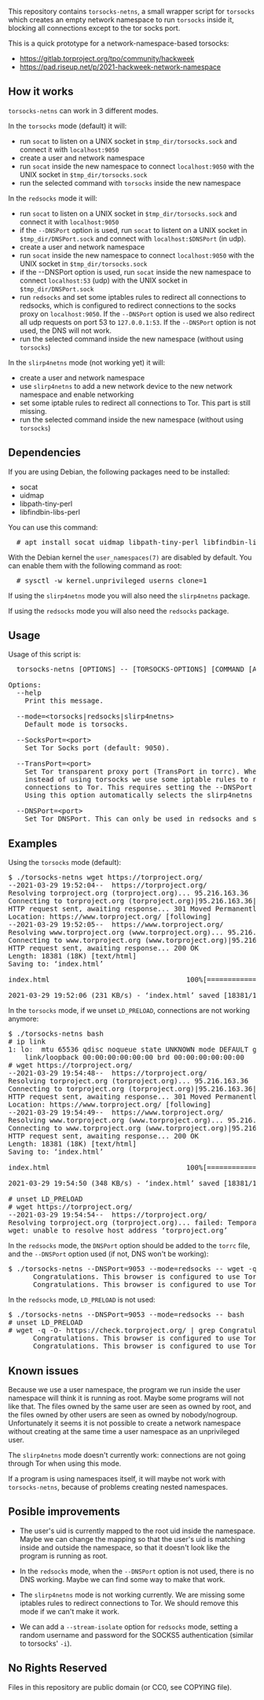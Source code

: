 This repository contains `torsocks-netns`, a small wrapper script for
`torsocks` which creates an empty network namespace to run `torsocks`
inside it, blocking all connections except to the tor socks port.

This is a quick prototype for a network-namespace-based torsocks:
* https://gitlab.torproject.org/tpo/community/hackweek
* https://pad.riseup.net/p/2021-hackweek-network-namespace


How it works
------------

`torsocks-netns` can work in 3 different modes.

In the `torsocks` mode (default) it will:

 * run `socat` to listen on a UNIX socket in `$tmp_dir/torsocks.sock` and
   connect it with `localhost:9050`
 * create a user and network namespace
 * run `socat` inside the new namespace to connect `localhost:9050` with
   the UNIX socket in `$tmp_dir/torsocks.sock`
 * run the selected command with `torsocks` inside the new namespace

In the `redsocks` mode it will:

 * run `socat` to listen on a UNIX socket in `$tmp_dir/torsocks.sock` and
   connect it with `localhost:9050`
 * if the `--DNSPort` option is used, run `socat` to listent on a UNIX
   socket in `$tmp_dir/DNSPort.sock` and connect with `localhost:$DNSPort`
   (in udp).
 * create a user and network namespace
 * run `socat` inside the new namespace to connect `localhost:9050` with
   the UNIX socket in `$tmp_dir/torsocks.sock`
 * if the --DNSPort option is used, run `socat` inside the new namespace
   to connect `localhost:53` (udp) with the UNIX socket in
   `$tmp_dir/DNSPort.sock`
 * run `redsocks` and set some iptables rules to redirect all connections
   to redsocks, which is configured to redirect connections to the socks
   proxy on `localhost:9050`. If the `--DNSPort` option is used we also
   redirect all udp requests on port 53 to `127.0.0.1:53`. If the
   `--DNSPort` option is not used, the DNS will not work.
 * run the selected command inside the new namespace (without using
   `torsocks`)

In the `slirp4netns` mode (not working yet) it will:

 * create a user and network namespace
 * use `slirp4netns` to add a new network device to the new network
   namespace and enable networking
 * set some iptable rules to redirect all connections to Tor. This part
   is still missing.
 * run the selected command inside the new namespace (without using `torsocks`)


Dependencies
------------

If you are using Debian, the following packages need to be installed:
 * socat
 * uidmap
 * libpath-tiny-perl
 * libfindbin-libs-perl

You can use this command:

<pre>
  # apt install socat uidmap libpath-tiny-perl libfindbin-libs-perl
</pre>

With the Debian kernel the `user_namespaces(7)` are disabled by default.
You can enable them with the following command as root:

<pre>
  # sysctl -w kernel.unprivileged_userns_clone=1
</pre>

If using the `slirp4netns` mode you will also need the `slirp4netns`
package.

If using the `redsocks` mode you will also need the `redsocks` package.


Usage
-----

Usage of this script is:

<pre>
  torsocks-netns [OPTIONS] -- [TORSOCKS-OPTIONS] [COMMAND [ARG...]]

Options:
  --help
    Print this message.

  --mode=&lt;torsocks|redsocks|slirp4netns&gt;
    Default mode is torsocks.

  --SocksPort=&lt;port&gt;
    Set Tor Socks port (default: 9050).

  --TransPort=&lt;port&gt;
    Set Tor transparent proxy port (TransPort in torrc). When this is set,
    instead of using torsocks we use some iptable rules to redirect all
    connections to Tor. This requires setting the --DNSPort option too.
    Using this option automatically selects the slirp4netns mode.

  --DNSPort=&lt;port&gt;
    Set Tor DNSPort. This can only be used in redsocks and slirp4netns modes.
</pre>


Examples
--------

Using the `torsocks` mode (default):

<pre>
$ ./torsocks-netns wget https://torproject.org/
--2021-03-29 19:52:04--  https://torproject.org/
Resolving torproject.org (torproject.org)... 95.216.163.36
Connecting to torproject.org (torproject.org)|95.216.163.36|:443... connected.
HTTP request sent, awaiting response... 301 Moved Permanently
Location: https://www.torproject.org/ [following]
--2021-03-29 19:52:05--  https://www.torproject.org/
Resolving www.torproject.org (www.torproject.org)... 95.216.163.36
Connecting to www.torproject.org (www.torproject.org)|95.216.163.36|:443... connected.
HTTP request sent, awaiting response... 200 OK
Length: 18381 (18K) [text/html]
Saving to: ‘index.html’

index.html                                 100%[=====================================================================================>]  17.95K  --.-KB/s    in 0.08s   

2021-03-29 19:52:06 (231 KB/s) - ‘index.html’ saved [18381/18381]
</pre>

In the `torsocks` mode, if we unset `LD_PRELOAD`, connections are not working anymore:

<pre>
$ ./torsocks-netns bash
# ip link
1: lo: <LOOPBACK,UP,LOWER_UP> mtu 65536 qdisc noqueue state UNKNOWN mode DEFAULT group default qlen 1000
    link/loopback 00:00:00:00:00:00 brd 00:00:00:00:00:00
# wget https://torproject.org/
--2021-03-29 19:54:48--  https://torproject.org/
Resolving torproject.org (torproject.org)... 95.216.163.36
Connecting to torproject.org (torproject.org)|95.216.163.36|:443... connected.
HTTP request sent, awaiting response... 301 Moved Permanently
Location: https://www.torproject.org/ [following]
--2021-03-29 19:54:49--  https://www.torproject.org/
Resolving www.torproject.org (www.torproject.org)... 95.216.163.36
Connecting to www.torproject.org (www.torproject.org)|95.216.163.36|:443... connected.
HTTP request sent, awaiting response... 200 OK
Length: 18381 (18K) [text/html]
Saving to: ‘index.html’

index.html                                 100%[=====================================================================================>]  17.95K  --.-KB/s    in 0.05s   

2021-03-29 19:54:50 (348 KB/s) - ‘index.html’ saved [18381/18381]

# unset LD_PRELOAD
# wget https://torproject.org/
--2021-03-29 19:54:54--  https://torproject.org/
Resolving torproject.org (torproject.org)... failed: Temporary failure in name resolution.
wget: unable to resolve host address ‘torproject.org’
</pre>

In the `redsocks` mode, the `DNSPort` option should be added to the
`torrc` file, and the `--DNSPort` option used (if not, DNS won't be
working):
<pre>
$ ./torsocks-netns --DNSPort=9053 --mode=redsocks -- wget -q -O- https://check.torproject.org/ | grep Congratulations
      Congratulations. This browser is configured to use Tor.
      Congratulations. This browser is configured to use Tor.
</pre>

In the `redsocks` mode, `LD_PRELOAD` is not used:
<pre>
$ ./torsocks-netns --DNSPort=9053 --mode=redsocks -- bash
# unset LD_PRELOAD
# wget -q -O- https://check.torproject.org/ | grep Congratulations
      Congratulations. This browser is configured to use Tor.
      Congratulations. This browser is configured to use Tor.
</pre>


Known issues
------------

Because we use a user namespace, the program we run inside the user
namespace will think it is running as root. Maybe some programs will
not like that. The files owned by the same user are seen as owned by
root, and the files owned by other users are seen as owned by
nobody/nogroup. Unfortunately it seems it is not possible to create a
network namespace without creating at the same time a user namespace as
an unprivileged user.

The `slirp4netns` mode doesn't currently work: connections are not going
through Tor when using this mode.

If a program is using namespaces itself, it will maybe not work with
`torsocks-netns`, because of problems creating nested namespaces.


Posible improvements
--------------------

* The user's uid is currently mapped to the root uid inside the namespace.
  Maybe we can change the mapping so that the user's uid is matching
  inside and outside the namespace, so that it doesn't look like the
  program is running as root.

* In the `redsocks` mode, when the `--DNSPort` option is not used, there
  is no DNS working. Maybe we can find some way to make that work.

* The `slirp4netns` mode is not working currently. We are missing some
  iptables rules to redirect connections to Tor. We should remove this
  mode if we can't make it work.

* We can add a `--stream-isolate` option for `redsocks` mode, setting a
  random username and password for the SOCKS5 authentication (similar to
  torsocks' `-i`).


No Rights Reserved
------------------

Files in this repository are public domain (or CC0, see COPYING file).
